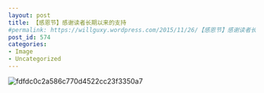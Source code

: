 ```yaml
---
layout: post
title: 【感恩节】感谢读者长期以来的支持
#permalink: https://willguxy.wordpress.com/2015/11/26/【感恩节】感谢读者长期以来的支持/index.html
post_id: 574
categories: 
- Image
- Uncategorized
---
```


![fdfdc0c2a586c770d4522cc23f3350a7](https://willguxy.files.wordpress.com/2015/11/fdfdc0c2a586c770d4522cc23f3350a7.jpg)